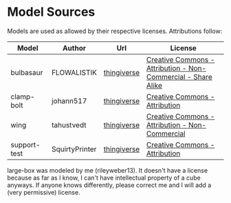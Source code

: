 # Model Sources
Models are used as allowed by their respective licenses. Attributions follow:

Model|Author|Url|License 
------------ | ------------- | ------------- | -------------
bulbasaur|FLOWALISTIK|[thingiverse](https://www.thingiverse.com/thing:327753)|[Creative Commons - Attribution - Non-Commercial - Share Alike](https://creativecommons.org/licenses/by-nc-sa/3.0/)
clamp-bolt|johann517|[thingiverse](https://www.thingiverse.com/thing:1673030)|[Creative Commons - Attribution](http://creativecommons.org/licenses/by/3.0/)
wing|tahustvedt|[thingiverse](https://www.thingiverse.com/thing:3358880)|[Creative Commons - Attribution - Non-Commercial](https://creativecommons.org/licenses/by-nc/3.0/)
support-test|SquirtyPrinter|[thingiverse](https://www.thingiverse.com/thing:2823038)|[Creative Commons - Attribution](http://creativecommons.org/licenses/by/3.0/)

large-box was modeled by me (rileyweber13). It doesn't have a license because
as far as I know, I can't have intellectual property of a cube anyways. If
anyone knows differently, please correct me and I will add a (very permissive)
license.
